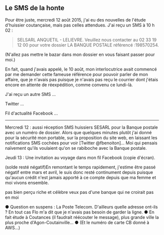 ## Le SMS de la honte

Pour être juste, mercredi 12 août 2015, j'ai eu des nouvelles de l'étude d'huissier coutançaise, mais pas celles attendues. J'ai reçu un SMS à 10 h 02 :

> SELSARL ANQUETIL - LELIEVRE. Veuillez nous contacter au 02 33 19 12 00 pour votre dossier LA BANQUE POSTALE référencé :198570254.

(N'allez pas mettre le bazar dans mon dossier en vous faisant passer pour moi.)

En fait, quand j'avais appelé, le 10 août, mon interlocutrice avait commencé par me demander cette fameuse référence pour pouvoir parler de mon affaire, que je n'avais pas puisque je n'avais pas reçu le courrier dont j'étais encore en attente de réexpédition, comme convenu ce lundi-là.

J'ai reçu un autre SMS ...

Twitter ...

Fil d'actualité Facebook ...

***

Mercredi 12 : aussi réception SMS huissiers SESARL pour la Banque postale avec un numéro de dossier. Alors que quelques minutes plutôt j'ai donné pour la sécurité mon portable, sur la proposition du site web, en laissant les notifications SMS cochées pour voir [Twitter @fbenoiton]... Moi qui pensais naïvement qu'ils voulaient qu'on se rabiboche avec la Banque postale.

Jeudi 13 : Une invitation au voyage dans mon fil Facebook (copie d'écran).

(solde resté négatif)En remontant le temps rapidement, j'estime être passé négatif entre mars et avril, le suis donc resté continument depuis puisque qu'aucun crédit n'est jamais apporté à ce compte depuis que ma femme et moi vivons ensemble. 

pas bien perçu riche et célèbre
veux pas d'une banque qui ne croirait pas en moi

● Question en suspens : La Poste Telecom. D'ailleurs quelle adresse ont-ils ? En tout cas Flo m'a dit que je n'avais pas besoin de garder la ligne. ● En fait étude à Coutances (il faudrait réécouter le message), plus grande ville la plus proche d'Agon-Coutainville... ● (Et le numéro de carte CB donné à AWS...)
